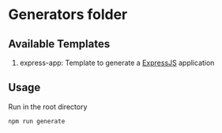 # Generators folder

## Available Templates

1. express-app: Template to generate a [ExpressJS](https://expressjs.com/) application

## Usage

Run in the root directory

```bash
npm run generate
```
